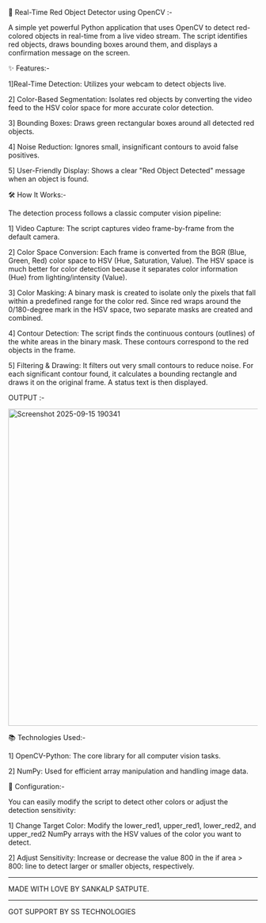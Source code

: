 🔴 Real-Time Red Object Detector using OpenCV :-


A simple yet powerful Python application that uses OpenCV to detect red-colored objects in real-time from a live video stream. The script identifies red objects, draws bounding boxes around them, and displays a confirmation message on the screen.

✨ Features:-


1]Real-Time Detection: Utilizes your webcam to detect objects live.

2] Color-Based Segmentation: Isolates red objects by converting the video feed to the HSV color space for more accurate color detection.

3] Bounding Boxes: Draws green rectangular boxes around all detected red objects.

4] Noise Reduction: Ignores small, insignificant contours to avoid false positives.

5] User-Friendly Display: Shows a clear "Red Object Detected" message when an object is found.

🛠️ How It Works:-



The detection process follows a classic computer vision pipeline:

1] Video Capture: The script captures video frame-by-frame from the default camera.

2] Color Space Conversion: Each frame is converted from the BGR (Blue, Green, Red) color space to HSV (Hue, Saturation, Value). The HSV space is much better for color detection because it separates color information (Hue) from lighting/intensity (Value).

3] Color Masking: A binary mask is created to isolate only the pixels that fall within a predefined range for the color red. Since red wraps around the 0/180-degree mark in the HSV space, two separate masks are created and combined.

4] Contour Detection: The script finds the continuous contours (outlines) of the white areas in the binary mask. These contours correspond to the red objects in the frame.

5] Filtering & Drawing: It filters out very small contours to reduce noise. For each significant contour found, it calculates a bounding rectangle and draws it on the original frame. A status text is then displayed.

OUTPUT :-


<img width="804" height="641" alt="Screenshot 2025-09-15 190341" src="https://github.com/user-attachments/assets/db83d36b-cc85-467d-8647-c20fba0c2213" />

📚 Technologies Used:-

1] OpenCV-Python: The core library for all computer vision tasks.

2] NumPy: Used for efficient array manipulation and handling image data.

🔧 Configuration:-  


You can easily modify the script to detect other colors or adjust the detection sensitivity:

1] Change Target Color: Modify the lower_red1, upper_red1, lower_red2, and upper_red2 NumPy arrays with the HSV values of the color you want to detect.

2] Adjust Sensitivity: Increase or decrease the value 800 in the if area > 800: line to detect larger or smaller objects, respectively.

-------------------------------------------------------------------------------------------------------------------------------------------------------------------------------------------------------------------

MADE WITH LOVE BY SANKALP SATPUTE.


---------------------------------------------------------------------------------------------------------------------------------------------------------------------------------------------------------------------
GOT SUPPORT BY SS TECHNOLOGIES
